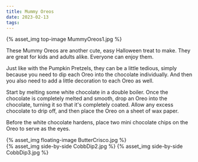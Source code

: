 ```yaml
---
title: Mummy Oreos
date: 2023-02-13
tags:
---
```

{% asset_img top-image MummyOreos1.jpg %}
<div class="post-body">
These Mummy Oreos are another cute, easy Halloween treat to make. They are great for kids and adults alike. Everyone can enjoy them. 

<br>
<!--more-->

Just like with the Pumpkin Pretzels, they can be a little tedious, simply because you need to dip each Oreo into the chocolate individually. And then you also need to add a little decoration to each Oreo as well. 

Start by melting some white chocolate in a double boiler. Once the chocolate is completely melted and smooth, drop an Oreo into the chocolate, turning it so that it's completely coated. Allow any excess chocolate to drip off, and then place the Oreo on a sheet of wax paper. 

Before the white chocolate hardens, place two mini chocolate chips on the Oreo to serve as the eyes. 

<div style="display:flex;">
<div>
    {% asset_img floating-image ButterCrisco.jpg %}
</div>
</div>

<div style="display:flex;">
    {% asset_img side-by-side CobbDip2.jpg %}
    {% asset_img side-by-side CobbDip3.jpg %}
</div>

<br>
</div>

<br>
